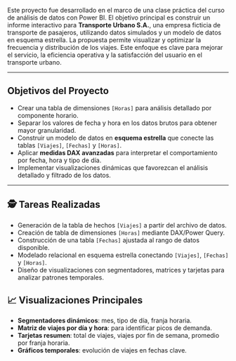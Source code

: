 Este proyecto fue desarrollado en el marco de una clase práctica del curso de análisis de datos con Power BI. El objetivo principal es construir un informe interactivo para **Transporte Urbano S.A.**, una empresa ficticia de transporte de pasajeros, utilizando datos simulados y un modelo de datos en esquema estrella. La propuesta permite visualizar y optimizar la frecuencia y distribución de los viajes. Este enfoque es clave para mejorar el servicio, la eficiencia operativa y la satisfacción del usuario en el transporte urbano.

---

## Objetivos del Proyecto

- Crear una tabla de dimensiones `[Horas]` para análisis detallado por componente horario.  
- Separar los valores de fecha y hora en los datos brutos para obtener mayor granularidad.  
- Construir un modelo de datos en **esquema estrella** que conecte las tablas `[Viajes]`, `[Fechas]` y `[Horas]`.
- Aplicar **medidas DAX avanzadas** para interpretar el comportamiento por fecha, hora y tipo de día.
- Implementar visualizaciones dinámicas que favorezcan el análisis detallado y filtrado de los datos.

---

## 🕵️ Tareas Realizadas

-  Generación de la tabla de hechos `[Viajes]` a partir del archivo de datos.  
-  Creación de tabla de dimensiones `[Horas]` mediante DAX/Power Query.  
-  Construcción de una tabla `[Fechas]` ajustada al rango de datos disponible.  
-  Modelado relacional en esquema estrella conectando `[Viajes]`, `[Fechas]` y `[Horas]`.  
-  Diseño de visualizaciones con segmentadores, matrices y tarjetas para analizar patrones temporales.

## 📈 Visualizaciones Principales

- **Segmentadores dinámicos**: mes, tipo de día, franja horaria.
- **Matriz de viajes por día y hora**: para identificar picos de demanda.
- **Tarjetas resumen**: total de viajes, viajes por fin de semana, promedio por franja horaria.
- **Gráficos temporales**: evolución de viajes en fechas clave.

